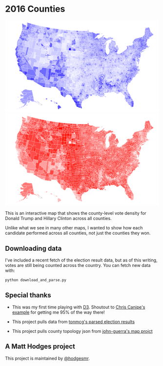 # 2016 Counties

![clinton-map](https://raw.githubusercontent.com/hodgesmr/2016_counties/master/img/clinton_map_small.png)
![trump-map](https://raw.githubusercontent.com/hodgesmr/2016_counties/master/img/trump_map_small.png)

This is an interactive map that shows the county-level vote density for Donald Trump and Hillary Clinton across all counties.

Unlike what we see in many other maps, I wanted to show how each candidate performed across all counties, not just the counties they won.

## Downloading data

I've included a recent fetch of the election result data, but as of this writing, votes are still being counted across the country. You can fetch new data with:

```sh
python download_and_parse.py
```

## Special thanks

- This was my first time playing with [D3](https://d3js.org/). Shoutout to [Chris Canipe's example](http://bl.ocks.org/chriscanipe/071984bcf482971a94900a01fdb988fa) for getting me 95% of the way there!

- This project pulls data from [tonmcg's parsed election results](https://github.com/tonmcg/County_Level_Election_Results_12-16)

- This project pulls county topology json from [john-guerra's map projct](https://github.com/john-guerra/US_Elections_Results)

## A Matt Hodges project

This project is maintained by [@hodgesmr](http://twitter.com/hodgesmr).
